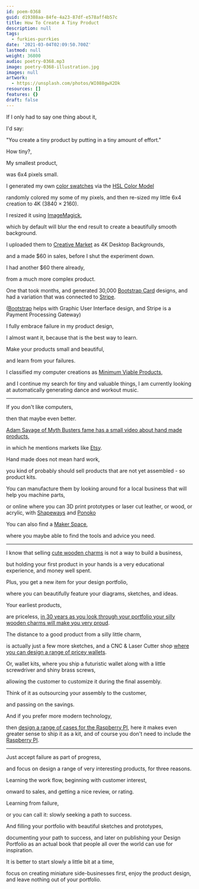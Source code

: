 ```yaml
---
id: poem-0368
guid: d19388aa-84fe-4a23-87df-e578aff4b57c
title: How To Create A Tiny Product
description: null
tags:
  - furkies-purrkies
date: '2021-03-04T02:09:50.700Z'
lastmod: null
weight: 36800
audio: poetry-0368.mp3
image: poetry-0368-illustration.jpg
images: null
artwork:
  - https://unsplash.com/photos/WI088gwX2Dk
resources: []
features: {}
draft: false
---
```


If I only had to say one thing about it,

I'd say:

"You create a tiny product by putting in a tiny amount of effort."

How tiny?,

My smallest product,

was 6x4 pixels small.

I generated my own [color swatches](https://colorhunt.co/) via the [HSL Color Model](https://www.youtube.com/watch?v=NAw2_NtGNaA)

randomly colored my some of my pixels, and then re-sized my little 6x4 creation to 4K (3840 × 2160).

I resized it using [ImageMagick](https://www.youtube.com/watch?v=Sy_2Dncb26s),

which by default will blur the end result to create a beautifully smooth background.

I uploaded them to [Creative Market](https://creativemarket.com/) as 4K Desktop Backgrounds,

and a made $60 in sales, before I shut the experiment down.

I had another $60 there already,

from a much more complex product.

One that took months, and generated 30,000 [Bootstrap Card](https://getbootstrap.com/docs/5.0/components/card/) designs, and had a variation that was connected to [Stripe](https://www.youtube.com/watch?v=1XKRxeo9414).

([Bootstrap](https://www.youtube.com/watch?v=I7CfaDYzTVM) helps with Graphic User Interface design, and Stripe is a Payment Processing Gateway)

I fully embrace failure in my product design,

I almost want it, because that is the best way to learn.

Make your products small and beautiful,

and learn from your failures.

I classified my computer creations as [Minimum Viable Products](https://www.youtube.com/watch?v=kmfC-i9WgH0),

and I continue my search for tiny and valuable things, I am currently looking at automatically generating dance and workout music.

---

If you don't like computers,

then that maybe even better.

[Adam Savage of Myth Busters fame has a small video about hand made products](https://www.youtube.com/watch?v=nZZlEbttaO0),

in which he mentions markets like [Etsy](https://www.youtube.com/watch?v=_UISLd3-KN8).

Hand made does not mean hard work,

you kind of probably should sell products that are not yet assembled - so product kits.

You can manufacture them by looking around for a local business that will help you machine parts,

or online where you can 3D print prototypes or laser cut leather, or wood, or acrylic, with [Shapeways](https://www.youtube.com/watch?v=yaxwSVr3cl8) and [Ponoko](https://www.youtube.com/watch?v=ZOTUw6Iz2GY)

You can also find a [Maker Space](https://www.youtube.com/watch?v=wti6FMvDAE4),

where you maybe able to find the tools and advice you need.

---

I know that selling [cute wooden charms](https://www.youtube.com/watch?v=ZOTUw6Iz2GY) is not a way to build a business,

but holding your first product in your hands is a very educational experience, and money well spent.

Plus, you get a new item for your design portfolio,

where you can beautifully feature your diagrams, sketches, and ideas.

Your earliest products,

are priceless, [in 30 years as you look through your portfolio your silly wooden charms will make you very proud](https://www.youtube.com/watch?v=ex2ALzWigB8).

The distance to a good product from a silly little charm,

is actually just a few more sketches, and a CNC & Laser Cutter shop [where you can design a range of pricey wallets](https://www.trayvax.com/).

Or, wallet kits, where you ship a futuristic wallet along with a little screwdriver and shiny brass screws,

allowing the customer to customize it during the final assembly.

Think of it as outsourcing your assembly to the customer,

and passing on the savings.

And if you prefer more modern technology,

then [design a range of cases for the Raspberry PI](https://www.etsy.com/search?q=Raspberry+PI+Case), here it makes even greater sense to ship it as a kit, and of course you don't need to include the [Raspberry PI](https://www.youtube.com/watch?v=EKPobkb1N6o\&t=20).

---

Just accept failure as part of progress,

and focus on design a range of very interesting products, for three reasons.

Learning the work flow, beginning with customer interest,

onward to sales, and getting a nice review, or rating.

Learning from failure,

or you can call it: slowly seeking a path to success.

And filling your portfolio with beautiful sketches and prototypes,

documenting your path to success, and later on publishing your Design Portfolio as an actual book that people all over the world can use for inspiration.

It is better to start slowly a little bit at a time,

focus on creating miniature side-businesses first, enjoy the product design, and leave nothing out of your portfolio.
